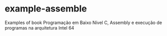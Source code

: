 # example-assemble
Examples of book Programação em Baixo Nível C, Assembly e execução de programas na arquitetura Intel 64
